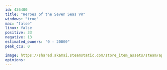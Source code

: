 ```yaml
---
id: 436400
title: "Heroes of the Seven Seas VR"
windows: "true"
mac: "false"
linux: false
positive: 33
negative: 13
estimated_owners: "0 - 20000"
peak_ccu: 0

image: https://shared.akamai.steamstatic.com/store_item_assets/steam/apps/436400/header.jpg?t=1548397294
opinions:
---
```

